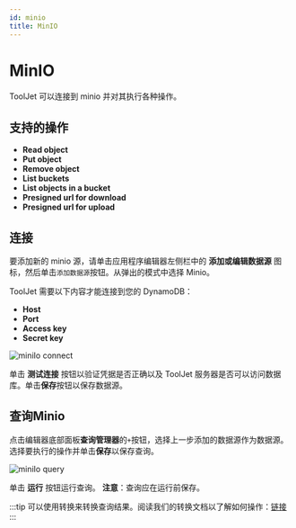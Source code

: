 ```yaml
---
id: minio
title: MinIO
---
```


# MinIO

ToolJet 可以连接到 minio 并对其执行各种操作。

## 支持的操作

- **Read object**
- **Put object**
- **Remove object**
- **List buckets**
- **List objects in a bucket**
- **Presigned url for download**
- **Presigned url for upload**


## 连接

要添加新的 minio 源，请单击应用程序编辑器左侧栏中的 **添加或编辑数据源** 图标，然后单击`添加数据源`按钮。从弹出的模式中选择 Minio。

ToolJet 需要以下内容才能连接到您的 DynamoDB：

- **Host**
- **Port**
- **Access key**
- **Secret key**

<div style={{textAlign: 'center'}}>

<img className="screenshot-full" src="/img/datasource-reference/minio-connect.png" alt="miniIo connect" />

</div>

单击 **测试连接** 按钮以验证凭据是否正确以及 ToolJet 服务器是否可以访问数据库。单击**保存**按钮以保存数据源。

## 查询Minio

点击编辑器底部面板**查询管理器**的`+`按钮，选择上一步添加的数据源作为数据源。选择要执行的操作并单击**保存**以保存查询。

<img className="screenshot-full" src="/img/datasource-reference/minio-query.png" alt="miniIo query" />

单击 **运行** 按钮运行查询。
**注意**：查询应在运行前保存。

:::tip
可以使用转换来转换查询结果。阅读我们的转换文档以了解如何操作：[链接](/docs/tutorial/transformations)
:::

